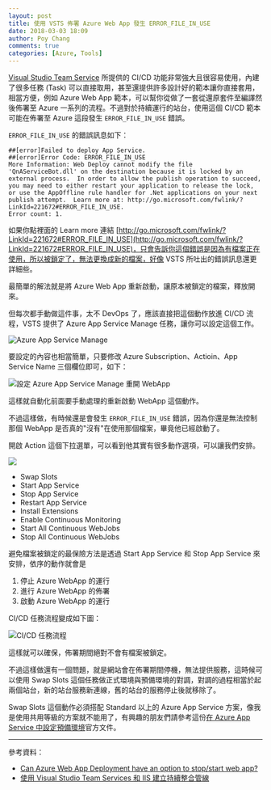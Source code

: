 ```yaml
---
layout: post
title: 使用 VSTS 佈署 Azure Web App 發生 ERROR_FILE_IN_USE
date: 2018-03-03 18:09
author: Poy Chang
comments: true
categories: [Azure, Tools]
---
```

[Visual Studio Team Service](https://www.visualstudio.com/vso/) 所提供的 CI/CD 功能非常強大且很容易使用，內建了很多任務 (Task) 可以直接取用，甚至還提供許多設計好的範本讓你直接套用，相當方便，例如 Azure Web App 範本，可以幫你從做了一套從還原套件至編譯然後佈署至 Azure 一系列的流程。不過對於持續運行的站台，使用這個 CI/CD 範本可能在佈署至 Azure 這段發生 `ERROR_FILE_IN_USE` 錯誤。

`ERROR_FILE_IN_USE` 的錯誤訊息如下：

```
##[error]Failed to deploy App Service.
##[error]Error Code: ERROR_FILE_IN_USE
More Information: Web Deploy cannot modify the file 'QnAServiceBot.dll' on the destination because it is locked by an external process.  In order to allow the publish operation to succeed, you may need to either restart your application to release the lock, or use the AppOffline rule handler for .Net applications on your next publish attempt.  Learn more at: http://go.microsoft.com/fwlink/?LinkId=221672#ERROR_FILE_IN_USE.
Error count: 1.
```

如果你點裡面的 Learn more 連結 [http://go.microsoft.com/fwlink/?LinkId=221672#ERROR_FILE_IN_USE](http://go.microsoft.com/fwlink/?LinkId=221672#ERROR_FILE_IN_USE)，只會告訴你這個錯誤是因為有檔案正在使用，所以被鎖定了，無法更換成新的檔案，好像 VSTS 所吐出的錯誤訊息還更詳細些。

最簡單的解法就是將 Azure Web App 重新啟動，讓原本被鎖定的檔案，釋放開來。

但每次都手動做這件事，太不 DevOps 了，應該直接把這個動作放進 CI/CD 流程，VSTS 提供了 Azure App Service Manage 任務，讓你可以設定這個工作。

![Azure App Service Manage](https://i.imgur.com/PrAjEoG.png)

要設定的內容也相當簡單，只要修改 Azure Subscription、Actioin、App Service Name 三個欄位即可，如下：

![設定 Azure App Service Manage 重開 WebApp](https://i.imgur.com/5TG0mQr.png)

這樣就自動化前面要手動處理的重新啟動 WebApp 這個動作。

不過這樣做，有時候還是會發生 `ERROR_FILE_IN_USE` 錯誤，因為你還是無法控制那個 WebApp 是否真的"沒有"在使用那個檔案，畢竟他已經啟動了。

開啟 Action 這個下拉選單，可以看到他其實有很多動作選項，可以讓我們安排。

![](https://i.imgur.com/Zz0KoIr.png)

* Swap Slots
* Start App Service
* Stop App Service
* Restart App Service
* Install Extensions
* Enable Continuous Monitoring
* Start All Continuous WebJobs
* Stop All Continuous WebJobs

避免檔案被鎖定的最保險方法是透過 Start App Service 和 Stop App Service 來安排，依序的動作就會是

1. 停止 Azure WebApp 的運行
2. 進行 Azure WebApp 的佈署
3. 啟動 Azure WebApp 的運行

CI/CD 任務流程變成如下圖：

![CI/CD 任務流程](https://i.imgur.com/oyUBvYc.png)

這樣就可以確保，佈署期間絕對不會有檔案被鎖定。

不過這樣做還有一個問題，就是網站會在佈署期間停機，無法提供服務，這時候可以使用 Swap Slots 這個任務做正式環境與預備環境的對調，對調的過程相當於起兩個站台，新的站台服務新連線，舊的站台的服務停止後就移除了。

Swap Slots 這個動作必須搭配 Standard 以上的 Azure App Service 方案，像我是使用共用等級的方案就不能用了，有興趣的朋友們請參考這份[在 Azure App Service 中設定預備環境](https://docs.microsoft.com/zh-tw/azure/app-service/web-sites-staged-publishing)官方文件。

----------

參考資料：

* [Can Azure Web App Deployment have an option to stop/start web app?](https://github.com/Microsoft/vsts-tasks/issues/1233)
* [使用 Visual Studio Team Services 和 IIS 建立持續整合管線](https://docs.microsoft.com/zh-tw/azure/virtual-machines/windows/tutorial-vsts-iis-cicd)

